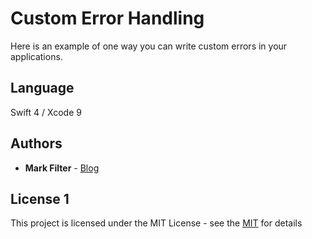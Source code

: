 # Custom Error Handling

Here is an example of one way you can write custom errors in your applications.

## Language

Swift 4 / Xcode 9


## Authors

* **Mark Filter** - [Blog](https://markzfilter.com)

## License 1

This project is licensed under the MIT License - see the [MIT](https://opensource.org/licenses/MIT) for details
